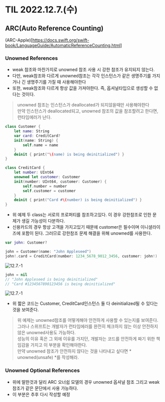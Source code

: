 #  TIL 2022.12.7.(수)

## ARC(Auto Reference Counting)
(ARC-Apple)[https://docs.swift.org/swift-book/LanguageGuide/AutomaticReferenceCounting.html]

### Unowned References
* weak 참조와 마찬가지로 unowned 참조 사용 시 강한 참조가 유지되지 않는다.
* 다만, weak참조와 다르게 unowned참조는 각각 인스턴스가 같은 생명주기를 가지거나 긴 생명주기를 가질 때 사용해야한다
* 또한, weak참조와 다르게 항상 값을 가져야한다. 즉, 옵셔널타입으로 생성할 수 없다는 것이다.

> unowned 참조는 인스턴스가 deallocated가 되지않을때만 사용해야한다  
> 만약 인스턴스가 deallocated되고, unowned 참조의 값을 참조할려고 한다면, 런타임에러가 난다.  

```swift
class Customer {
    let name: String
    var card: CreditCard?
    init(name: String) {
        self.name = name
    }
    deinit { print("\(name) is being deinitialized") }
}

class CreditCard {
    let number: UInt64
    unowned let customer: Customer
    init(number: UInt64, customer: Customer) {
        self.number = number
        self.customer = customer
    }
    deinit { print("Card #\(number) is being deinitialized") }
}
```

* 위 예제 두 class는 서로의 프로퍼티를 참조하고있다. 이 경우 강한참조로 인한 문제가 생길 가능성이 다분하다.
* 신용카드의 경우 항상 고객을 가지고있기 때문에 customer은 필수이며 이니셜라이즈에 포함이 된다. 그러므로 강한참조 문제 해결을 위해 unowned를 사용한다.

```swift
var john: Customer?

john = Customer(name: "John Appleseed")
john!.card = CreditCard(number: 1234_5678_9012_3456, customer: john!)
```

![12.7.-1](https://docs.swift.org/swift-book/_images/unownedReference01_2x.png)

```swift
john = nil
// "John Appleseed is being deinitialized"
// "Card #1234567890123456 is being deinitialized"
```
![12.7.-1](https://docs.swift.org/swift-book/_images/unownedReference02_2x.png)

* 위 짧은 코드는 Customer, CreditCard인스턴스 둘 다 deinitialized될 수 있다는 것을 보여준다.

> 위 예제는 unowned참조를 어떻게해야 안전하게 사용할 수 있는지를 보여준다. 그러나 스위프트는 개발자가 런타임에러를 완전히 체크하지 않는 이상 안전하지 않은 unowned사용도 가능하다.  
> 성능의 이유 혹은 그 외에 이유를 가지던, 개발자는 코드를 안전하게 짜기 위한 책임감을 가지고 이 부분을 확인해야한다.  
> 만약 unowned 참조가 안전하지 않다는 것을 나타내고 싶다면 * unowned(unsafe) *를 작성해라.  


### Unowned Optional References
* 위에 말한것과 달리 ARC 오너쉽 모델의 경우 unowned 옵셔널 참조 그리고 weak참조가 같은 문단에서 사용 가능하다.
* 이 부분은 추후 다시 작성할 예정